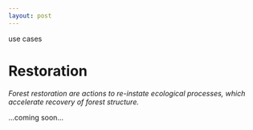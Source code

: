 ```yaml
---
layout: post
---
```


<p class="h4">
  <span class="subtitle point-before">use cases</span>
</p>
<h1>Restoration</h1>

*Forest restoration are actions to re-instate ecological processes, which accelerate recovery of forest structure.*

...coming soon...
